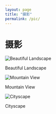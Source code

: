 ```yaml
---
layout: page
title: "摄影"
permalink: /pic/
---
```


<h1>摄影</h1>

<div class="photo">
  <img src="{{ '/assets/photos/_1.JPG' | relative_url }}" alt="Beautiful Landscape">
  <p>Beautiful Landscape</p>
</div>

<div class="photo">
  <img src="{{ '/assets/photos/_2.JPG' | relative_url }}" alt="Mountain View">
  <p>Mountain View</p>
</div>

<div class="photo">
  <img src="{{ '/assets/photos/_3.JPG' | relative_url }}" alt="Cityscape">
  <p>Cityscape</p>
</div>